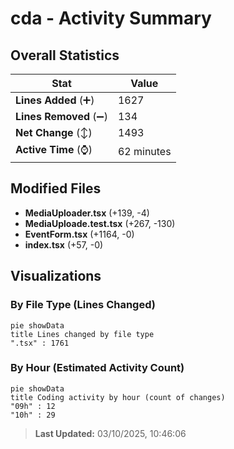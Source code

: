 # cda - Activity Summary 

## Overall Statistics

| Stat                   | Value                                                             |
| ---------------------- | ----------------------------------------------------------------- |
| **Lines Added** (➕)   | 1627                                          |
| **Lines Removed** (➖) | 134                                        |
| **Net Change** (↕)    | 1493                |
| **Active Time** (⌚)   | 62 minutes |


## Modified Files
- **MediaUploader.tsx** (+139, -4)
- **MediaUploade.test.tsx** (+267, -130)
- **EventForm.tsx** (+1164, -0)
- **index.tsx** (+57, -0)

## Visualizations

### By File Type (Lines Changed)

```mermaid
pie showData
title Lines changed by file type
".tsx" : 1761
```

### By Hour (Estimated Activity Count)

```mermaid
pie showData
title Coding activity by hour (count of changes)
"09h" : 12
"10h" : 29
```


> **Last Updated:** 03/10/2025, 10:46:06